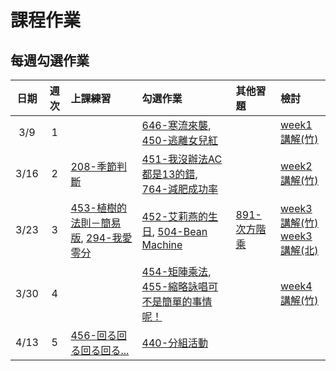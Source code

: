 # 課程作業

## 每週勾選作業

| 日期  | 週次 | 上課練習                                 | 勾選作業               | 其他習題                                  | 檢討               |
| :---: | :--: | :--------------------------------------- | :----------------- | :----------------------------------- | :--------------- |
| 3/9 | 1 | |[646-寒流來襲](https://neoj.sprout.tw/problem/646/), [450-逃離女兒紅](https://neoj.sprout.tw/problem/450/) || [week1講解(竹)](https://drive.google.com/file/d/1SLGuJ7n766uQDXxgtrGUguRQDDS-AHWJ/view?usp=sharing) |
| 3/16 | 2 | [208-季節判斷](https://neoj.sprout.tw/problem/208/) | [451-我沒辦法AC都是13的錯](https://neoj.sprout.tw/problem/451/), [764-減肥成功率](https://neoj.sprout.tw/problem/764/)||[week2講解(竹)](https://drive.google.com/file/d/10IfYFGB15VsQAJ_syIaGXxQFDqeKj4of/view?usp=sharing) |
| 3/23 | 3 | [453-植樹的法則－簡易版](https://neoj.sprout.tw/problem/453/), [294-我愛零分](https://neoj.sprout.tw/problem/294/) | [452-艾莉燕的生日](https://neoj.sprout.tw/problem/452/), [504-Bean Machine](https://neoj.sprout.tw/problem/504/) | [891-次方階乘](https://neoj.sprout.tw/problem/891/) | [week3講解(竹)](https://drive.google.com/open?id=1_1Ey7wr3WaGCd8y7ZeQEbJglqZbxC6dy) <br> [week3講解(北)](https://drive.google.com/file/d/1vjRO1x5uMb3XapktBenMZ1ti8OArbYMR/view?usp=sharing)|
| 3/30 | 4 | | [454-矩陣乘法](https://neoj.sprout.tw/problem/454/), [455-縮略詠唱可不是簡單的事情呢！](https://neoj.sprout.tw/problem/455/) | |[week4講解(竹)](https://drive.google.com/file/d/1GX8eQy47MHxKugDj0qOG0mqT5R1EQpnW/view?usp=sharing) |
| 4/13 | 5 | [456-回る回る回る回る...](https://neoj.sprout.tw/problem/456/)| [440-分組活動](https://neoj.sprout.tw/problem/440/) | ||

